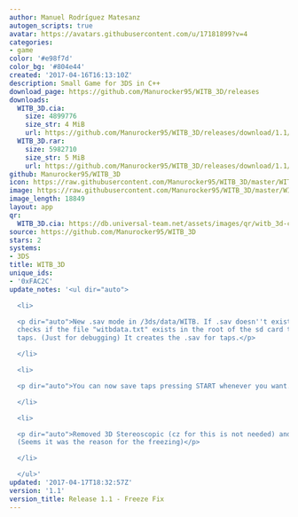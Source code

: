 ```yaml
---
author: Manuel Rodríguez Matesanz
autogen_scripts: true
avatar: https://avatars.githubusercontent.com/u/17181899?v=4
categories:
- game
color: '#e98f7d'
color_bg: '#804e44'
created: '2017-04-16T16:13:10Z'
description: Small Game for 3DS in C++
download_page: https://github.com/Manurocker95/WITB_3D/releases
downloads:
  WITB_3D.cia:
    size: 4899776
    size_str: 4 MiB
    url: https://github.com/Manurocker95/WITB_3D/releases/download/1.1/WITB_3D.cia
  WITB_3D.rar:
    size: 5982710
    size_str: 5 MiB
    url: https://github.com/Manurocker95/WITB_3D/releases/download/1.1/WITB_3D.rar
github: Manurocker95/WITB_3D
icon: https://raw.githubusercontent.com/Manurocker95/WITB_3D/master/WITB_3D/icon.png
image: https://raw.githubusercontent.com/Manurocker95/WITB_3D/master/WITB_3D/resources/banner.png
image_length: 18849
layout: app
qr:
  WITB_3D.cia: https://db.universal-team.net/assets/images/qr/witb_3d-cia.png
source: https://github.com/Manurocker95/WITB_3D
stars: 2
systems:
- 3DS
title: WITB_3D
unique_ids:
- '0xFAC2C'
update_notes: '<ul dir="auto">

  <li>

  <p dir="auto">New .sav mode in /3ds/data/WITB. If .sav doesn''t exists, the game
  checks if the file "witbdata.txt" exists in the root of the sd card to read the
  taps. (Just for debugging) It creates the .sav for taps.</p>

  </li>

  <li>

  <p dir="auto">You can now save taps pressing START whenever you want.</p>

  </li>

  <li>

  <p dir="auto">Removed 3D Stereoscopic (cz for this is not needed) and tap sound
  (Seems it was the reason for the freezing)</p>

  </li>

  </ul>'
updated: '2017-04-17T18:32:57Z'
version: '1.1'
version_title: Release 1.1 - Freeze Fix
---
```

